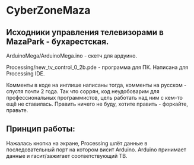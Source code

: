# CyberZoneMaza

## Исходники управления телевизорами в MazaPark - бухарестская.

ArduinoMega/ArduinoMega.ino - скетч для ардуино.

Processing/new_tv_control_0_2b.pde - программа для ПК. Написана для Processing IDE.

Комменты в коде на инглише написаны тогда, комменты на русском - спустя почти 2 года. Так что соррян, код неудобоварим для профессиональных программистов, цель работать над ним с кем-то ещё не ставилась. Править ничего не буду, хотите править - форкайте, правьте.

## Принцип работы:

Нажалась кнопка на экране, Processing шлёт данные в последовательный порт на котором висит Arduino. Arduino принимает данные и гасит/зажигает соответствующий ТВ.
